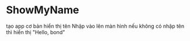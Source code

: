 # ShowMyName
tạo app cơ bản hiển thị tên Nhập vào lên màn hình
nếu không có nhập tên thì hiển thị "Hello, bond"

